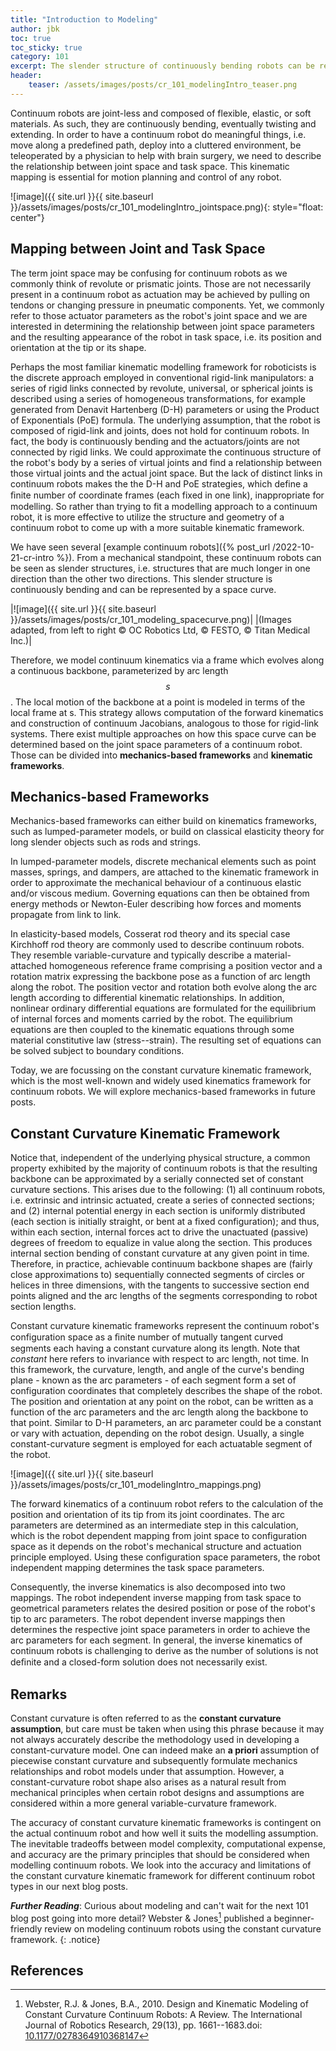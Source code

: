 ```yaml
---
title: "Introduction to Modeling"
author: jbk
toc: true
toc_sticky: true
category: 101
excerpt: The slender structure of continuously bending robots can be represented by a space curve. 
header: 
    teaser: /assets/images/posts/cr_101_modelingIntro_teaser.png
---
```


Continuum robots are joint-less and composed of flexible, elastic, or soft materials. As such, they are continuously bending, eventually twisting and extending. In order to have a continuum robot do meaningful things, i.e. move along a predefined path, deploy into a cluttered environment, be teleoperated by a physician to help with brain surgery, we need to describe the
relationship between joint space and task space. This kinematic mapping is essential for motion planning and control of any robot. 

![image]({{ site.url }}{{ site.baseurl }}/assets/images/posts/cr_101_modelingIntro_jointspace.png){: style="float: center"}


## Mapping between Joint and Task Space
The term joint space may be confusing for continuum robots as we commonly think of revolute or prismatic joints. Those are not necessarily present in a continuum robot as actuation may be achieved by pulling on tendons or changing pressure in pneumatic components. Yet, we commonly refer to those actuator parameters as the robot's joint space and we are interested in determining the relationship between joint space parameters and the resulting appearance of the robot in task space, i.e. its position and orientation at the tip or its shape.

Perhaps the most familiar kinematic modelling framework for roboticists is the discrete approach employed in conventional rigid-link manipulators: a series of rigid links connected by revolute, universal, or spherical joints is described using a series of homogeneous transformations, for example generated from Denavit Hartenberg (D-H) parameters or using the Product of Exponentials (PoE) formula. The underlying assumption, that the robot is composed of rigid-link and joints, does not hold for continuum robots. In fact, the body is continuously bending and the actuators/joints are not connected by rigid links. We could approximate the continuous structure of the robot's body by a series of virtual joints and find a relationship between those virtual joints and the actual joint space. But the lack of distinct links in continuum robots makes the the D-H and PoE strategies, which define a ﬁnite number of coordinate frames (each fixed in one link), inappropriate for modelling. So rather than trying to fit a modelling approach to a continuum robot, it is more effective to utilize the structure and geometry of a continuum robot to come up with a more suitable kinematic framework.

We have seen several [example continuum robots]({% post_url /2022-10-21-cr-intro %}). From a mechanical standpoint, these continuum robots can be seen as slender structures, i.e. structures that are much longer in one direction than the other two directions. This slender structure is continuously bending and can be represented by a space curve. 

|![image]({{ site.url }}{{ site.baseurl }}/assets/images/posts/cr_101_modeling_spacecurve.png)|
|(Images adapted, from left to right © OC Robotics Ltd, © FESTO, © Titan Medical Inc.)|

Therefore, we model continuum kinematics via a frame which evolves along a continuous backbone, parameterized by arc length $$s$$. The local motion of the backbone at a point is modeled in terms of the local frame at s. This strategy allows computation of the forward kinematics and construction of continuum Jacobians, analogous to those for rigid-link systems. There exist multiple approaches on how this space curve can be determined based on the joint space parameters of a continuum robot. Those can be divided into **mechanics-based frameworks** and **kinematic frameworks**.

## Mechanics-based Frameworks

Mechanics-based frameworks can either build on kinematics frameworks, such as lumped-parameter models, or build on classical elasticity theory for long slender objects such as rods and strings.

In lumped-parameter models, discrete mechanical elements such as point masses, springs, and dampers, are attached to the kinematic framework in order to approximate the mechanical behaviour of a continuous elastic and/or viscous medium. Governing equations can then be obtained from energy methods or Newton-Euler describing how forces and moments propagate from link to link.

In elasticity-based models, Cosserat rod theory and its special case Kirchhoff rod theory are commonly used to describe continuum robots. They resemble variable-curvature and typically describe a material-attached homogeneous reference frame comprising a position vector and a rotation matrix expressing the backbone pose as a function of arc length along the robot. The position vector and rotation both evolve along the arc length according to differential kinematic relationships. In addition, nonlinear ordinary differential equations are formulated for the equilibrium of internal forces and moments carried by the robot. The equilibrium equations are then coupled to the kinematic equations through some material constitutive law (stress--strain). The resulting set of equations can be solved subject to boundary conditions.

Today, we are focussing on the constant curvature kinematic framework, which is the most well-known and widely used kinematics framework for continuum robots. We will explore mechanics-based frameworks in future posts.

## Constant Curvature Kinematic Framework

Notice that, independent of the underlying physical structure, a common property exhibited by the majority of continuum robots is that the resulting backbone can be approximated by a serially connected set of constant curvature sections. This arises due to the following: (1) all continuum robots, i.e. extrinsic and intrinsic actuated, create a series of connected sections; and (2) internal potential energy in each section is uniformly distributed (each section is initially straight, or bent at a fixed configuration); and thus, within each section, internal forces act to drive the unactuated (passive) degrees of freedom to equalize in value along the section. This produces internal section bending of constant curvature at any given point in time. Therefore, in practice, achievable continuum backbone shapes are (fairly close approximations to) sequentially connected segments of circles or helices in three dimensions, with the tangents to successive section end points aligned and the arc lengths of the segments corresponding to robot section lengths.

Constant curvature kinematic frameworks represent the continuum robot's configuration space as a ﬁnite number of mutually tangent curved segments each having a constant curvature along its length. Note that *constant* here refers to invariance with respect to arc length, not time. In this framework, the curvature, length, and angle of the curve's bending plane - known as the arc parameters - of each segment form a set of configuration coordinates that completely describes the shape of the robot. The position and orientation at any point on the robot, can be written as a function of the arc parameters and the arc length along the backbone to that point. Similar to D-H
parameters, an arc parameter could be a constant or vary with actuation, depending on the robot design. Usually, a single constant-curvature segment is employed for each actuatable segment of the robot.

![image]({{ site.url }}{{ site.baseurl }}/assets/images/posts/cr_101_modelingIntro_mappings.png)

The forward kinematics of a continuum robot refers to the calculation of the position and orientation of its tip from its joint coordinates. The arc parameters are determined as an intermediate step in this calculation, which is the robot dependent mapping from joint space to
configuration space as it depends on the robot's mechanical structure and actuation principle employed. Using these configuration space parameters, the robot independent mapping determines the task space parameters.

Consequently, the inverse kinematics is also decomposed into two mappings. The robot independent inverse mapping from task space to geometrical parameters relates the desired position or pose of the robot's tip to arc parameters. The robot dependent inverse mappings then determines the respective joint space parameters in order to achieve the arc parameters for each segment. In general, the inverse kinematics of continuum robots is challenging to derive as the number of
solutions is not deﬁnite and a closed-form solution does not necessarily exist.

## Remarks

Constant curvature is often referred to as the **constant curvature assumption**, but care must be taken when using this phrase because it may not always accurately describe the methodology used in
developing a constant-curvature model. One can indeed make an **a priori** assumption of piecewise constant curvature and subsequently formulate mechanics relationships and robot models under that assumption. However, a constant-curvature robot shape also arises as a natural result from
mechanical principles when certain robot designs and assumptions are considered within a more general variable-curvature framework.

The accuracy of constant curvature kinematic frameworks is contingent on the actual continuum robot and how well it suits the modelling assumption. The inevitable tradeoffs between model complexity, computational expense, and accuracy are the primary principles that should be considered when modelling continuum robots. We look into the accuracy and limitations of the constant curvature kinematic framework for different continuum robot types in our next blog posts.

***Further Reading***: Curious about modeling and can't wait for the next 101 blog post going into more detail? Webster & Jones[^fn1] published a beginner-friendly review on modeling continuum robots using the constant curvature framework.
{: .notice}

## References

[^fn1]: Webster, R.J. & Jones, B.A., 2010. Design and Kinematic Modeling of Constant Curvature Continuum Robots: A Review. The International Journal of Robotics Research, 29(13), pp. 1661--1683.doi: [10.1177/0278364910368147](https://doi.org/10.1177%2F0278364910368147)
